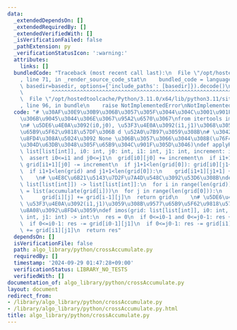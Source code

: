 ```yaml
---
data:
  _extendedDependsOn: []
  _extendedRequiredBy: []
  _extendedVerifiedWith: []
  _isVerificationFailed: false
  _pathExtension: py
  _verificationStatusIcon: ':warning:'
  attributes:
    links: []
  bundledCode: "Traceback (most recent call last):\n  File \"/opt/hostedtoolcache/Python/3.11.0/x64/lib/python3.11/site-packages/onlinejudge_verify/documentation/build.py\"\
    , line 71, in _render_source_code_stat\n    bundled_code = language.bundle(stat.path,\
    \ basedir=basedir, options={'include_paths': [basedir]}).decode()\n          \
    \         ^^^^^^^^^^^^^^^^^^^^^^^^^^^^^^^^^^^^^^^^^^^^^^^^^^^^^^^^^^^^^^^^^^^^^^^^^^^^^^^^^\n\
    \  File \"/opt/hostedtoolcache/Python/3.11.0/x64/lib/python3.11/site-packages/onlinejudge_verify/languages/python.py\"\
    , line 96, in bundle\n    raise NotImplementedError\nNotImplementedError\n"
  code: "# \u30AF\u30E9\u30B9\u306B\u3057\u305F\u3044\u304C\u3001\u901F\u5EA6\u7684\
    \u306B\u9045\u3044\u306E\u3067\u95A2\u6570\u3067\nfrom itertools import accumulate\n\
    \n# \u5DE6\u4E0A\u3092(i0,j0), \u53F3\u4E0A\u3092(i1,j1)\u3068\u3059\u308B\u9577\
    \u65B9\u5F62\u9818\u57DF\u306B d \u52A0\u7B97\u3059\u308B\n# \u3042\u3048\u3066\
    \u8FD4\u308A\u5024\u3092 None \u306B\u3057\u3066\u3044\u308B(\u76F4\u63A5\u66F8\
    \u304D\u63DB\u3048\u305F\u65B9\u304C\u901F\u305D\u3046)\ndef applyRangeAddition(grid:\
    \ list[list[int]], i0: int, j0: int, i1: int, j1: int, increment: int) -> None:\n\
    \  assert i0<=i1 and j0<=j1\n  grid[i0][j0] += increment\n  if i1+1<len(grid):\
    \ grid[i1+1][j0] -= increment\n  if j1+1<len(grid[0]): grid[i0][j1+1] -= increment\n\
    \  if i1+1<len(grid) and j1+1<len(grid[0]):\n    grid[i1+1][j1+1] += increment\n\
    \    \n# \u4E8C\u6B21\u5143\u7D2F\u7A4D\u548C\u3092\u53D6\u308B\ndef crossAccumulate(grid:\
    \ list[list[int]]) -> list[list[int]]:\n  for i in range(len(grid)):\n    grid[i]\
    \ = list(accumulate(grid[i]))\n  for j in range(len(grid[0])):\n    for i in range(1,len(grid)):\n\
    \      grid[i][j] += grid[i-1][j]\n  return grid\n    \n# \u5DE6\u4E0A\u3092(i0,j0),\
    \ \u53F3\u4E0A\u3092(i1,j1)\u3059\u308B\u9577\u65B9\u5F62\u9818\u57DF\u306E\u5408\
    \u8A08\u3092\u8FD4\u3059\ndef imos(grid: list[list[int]], i0: int, j0: int, i1:\
    \ int, j1: int) -> int:\n  res = 0\n  if 0<=i0-1 and 0<=j0-1: res += grid[i0-1][j0-1]\n\
    \  if 0<=i0-1: res -= grid[i0-1][j1]\n  if 0<=j0-1: res -= grid[i1][j0-1]\n  res\
    \ += grid[i1][j1]\n  return res"
  dependsOn: []
  isVerificationFile: false
  path: algo_library/python/crossAccumulate.py
  requiredBy: []
  timestamp: '2024-09-29 01:47:28+09:00'
  verificationStatus: LIBRARY_NO_TESTS
  verifiedWith: []
documentation_of: algo_library/python/crossAccumulate.py
layout: document
redirect_from:
- /library/algo_library/python/crossAccumulate.py
- /library/algo_library/python/crossAccumulate.py.html
title: algo_library/python/crossAccumulate.py
---
```

